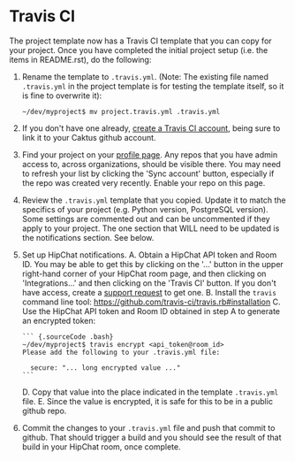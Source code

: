 Travis CI
=========

The project template now has a Travis CI template that you can copy for
your project. Once you have completed the initial project setup (i.e.
the items in README.rst), do the following:

1.  Rename the template to `.travis.yml`. (Note: The existing file named
    `.travis.yml` in the project template is for testing the template
    itself, so it is fine to overwrite it):

    ``` {.sourceCode .bash}
    ~/dev/myproject$ mv project.travis.yml .travis.yml
    ```

2.  If you don\'t have one already, [create a Travis CI
    account](https://travis-ci.org), being sure to link it to your
    Caktus github account.
3.  Find your project on your [profile
    page](https://travis-ci.org/profile/). Any repos that you have admin
    access to, across organizations, should be visible there. You may
    need to refresh your list by clicking the \'Sync account\' button,
    especially if the repo was created very recently. Enable your repo
    on this page.
4.  Review the `.travis.yml` template that you copied. Update it to
    match the specifics of your project (e.g. Python version, PostgreSQL
    version). Some settings are commented out and can be uncommented if
    they apply to your project. The one section that WILL need to be
    updated is the notifications section. See below.
5.  Set up HipChat notifications.
    A.  Obtain a HipChat API token and Room ID. You may be able to get
        this by clicking on the \'\...\' button in the upper right-hand
        corner of your HipChat room page, and then clicking on
        \'Integrations\...\' and then clicking on the \'Travis CI\'
        button. If you don\'t have access, create a [support
        request](https://caktus.atlassian.net/servicedesk/customer/portal/3)
        to get one.
    B.  Install the `travis` command line tool:
        <https://github.com/travis-ci/travis.rb#installation>
    C.  Use the HipChat API token and Room ID obtained in step A to
        generate an encrypted token:

        ``` {.sourceCode .bash}
        ~/dev/myproject$ travis encrypt <api_token@room_id>
        Please add the following to your .travis.yml file:

          secure: "... long encrypted value ..."
        ```

    D.  Copy that value into the place indicated in the template
        `.travis.yml` file.
    E.  Since the value is encrypted, it is safe for this to be in a
        public github repo.

6.  Commit the changes to your `.travis.yml` file and push that commit
    to github. That should trigger a build and you should see the result
    of that build in your HipChat room, once complete.
